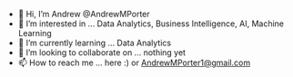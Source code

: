 - 👋 Hi, I’m Andrew @AndrewMPorter
- 👀 I’m interested in ... Data Analytics, Business Intelligence, AI, Machine Learning
- 🌱 I’m currently learning ... Data Analytics
- 💞️ I’m looking to collaborate on ... nothing yet
- 📫 How to reach me ... here :) or AndrewMPorter1@gmail.com

<!---
AndrewMPorter/AndrewMPorter is a ✨ special ✨ repository because its `README.md` (this file) appears on your GitHub profile.
You can click the Preview link to take a look at your changes.
--->
